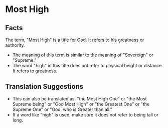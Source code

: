 # Most High

## Facts

The term, "Most High" is a title for God. It refers to his greatness or authority.

* The meaning of this term is similar to the meaning of "Sovereign" or "Supreme."
* The word "high" in this title does not refer to physical height or distance. It refers to greatness.


## Translation Suggestions



* This can also be translated as, "the Most High One" or "the Most Supreme being" or "God Most High" or "the Greatest One" or "the Supreme One" or "God, who is Greater than all."
* If a word like "high" is used, make sure it does not refer to being tall or long.